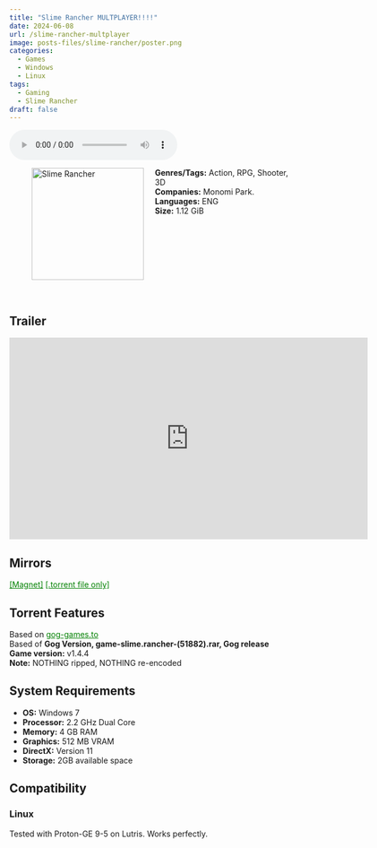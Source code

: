```yaml
---
title: "Slime Rancher MULTPLAYER!!!!"
date: 2024-06-08
url: /slime-rancher-multplayer
image: posts-files/slime-rancher/poster.png 
categories:
  - Games
  - Windows
  - Linux
tags:
  - Gaming
  - Slime Rancher
draft: false
---
```


<style>
  body.dark-mode,
  body.dark-mode main * {
    background: url('/posts-files/slime-rancher/background.png') center center fixed no-repeat;
    background-size: cover;
    color: #f5f5f5;
  }
</style>

<script>
    document.addEventListener('DOMContentLoaded', function () {
        document.body.classList.add('dark-mode');
        localStorage.setItem('darkMode', 'true');
    });
</script>

<audio controls autoplay>
  <source src="/posts-files/slime-rancher/music.mp3" type="audio/mp3">
  Your browser does not support the audio tag.
</audio>

<figure style="float: left; margin-right: 20px;">
  <img src="/posts-files/slime-rancher/poster.png" alt="Slime Rancher" style="width: 200px;">
</figure>

**Genres/Tags:** Action, RPG, Shooter, 3D  
**Companies:** Monomi Park.  
**Languages:** ENG  
**Size:** 1.12 GiB  
# ⠀
# ⠀

## Trailer
<iframe width="640" height="360" src="https://www.youtube.com/embed/oOL-dsa79Xs" title="Slime Rancher - Official Launch Trailer" frameborder="0" allow="accelerometer; autoplay; clipboard-write; encrypted-media; gyroscope; picture-in-picture; web-share" referrerpolicy="strict-origin-when-cross-origin" allowfullscreen></iframe>

## Mirrors
<a href="magnet:?xt=urn:btih:FJ6U2ILTQU7HN3KA345TYQYHQCWHY5RO&dn=Slime%20Rancher" style="color: green;">[Magnet]</a>
<a href="https://www.dropbox.com/scl/fi/81l0o4sonhdz1n7o8lq93/Slime-Rancher-multplayer.torrent?rlkey=hmtf7bulyw5mql1x0uz9yvzw9&dl=1" style="color: green;">[.torrent file only]</a>

## Torrent Features
Based on <a href="https://gog-games.to/game/slime_rancher" style="color: green;">gog-games.to</a>  
Based of **Gog Version, game-slime.rancher-(51882).rar, Gog release**  
**Game version:** v1.4.4  
**Note:** NOTHING ripped, NOTHING re-encoded  

## System Requirements
- **OS:** Windows 7  
- **Processor:** 2.2 GHz Dual Core  
- **Memory:** 4 GB RAM  
- **Graphics:** 512 MB VRAM  
- **DirectX:** Version 11  
- **Storage:** 2GB available space  


## Compatibility
### Linux
Tested with Proton-GE 9-5 on Lutris. Works perfectly.  
